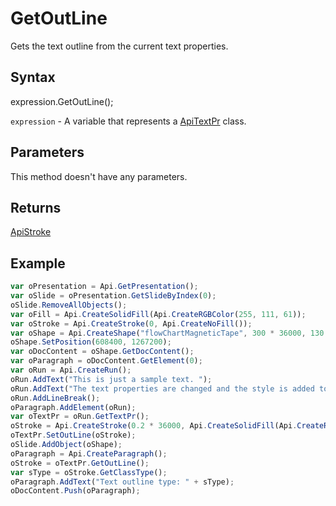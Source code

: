 # GetOutLine

Gets the text outline from the current text properties.

## Syntax

expression.GetOutLine();

`expression` - A variable that represents a [ApiTextPr](../ApiTextPr.md) class.

## Parameters

This method doesn't have any parameters.

## Returns

[ApiStroke](../../ApiStroke/ApiStroke.md)

## Example



```javascript
var oPresentation = Api.GetPresentation();
var oSlide = oPresentation.GetSlideByIndex(0);
oSlide.RemoveAllObjects();
var oFill = Api.CreateSolidFill(Api.CreateRGBColor(255, 111, 61));
var oStroke = Api.CreateStroke(0, Api.CreateNoFill());
var oShape = Api.CreateShape("flowChartMagneticTape", 300 * 36000, 130 * 36000, oFill, oStroke);
oShape.SetPosition(608400, 1267200);
var oDocContent = oShape.GetDocContent();
var oParagraph = oDocContent.GetElement(0);
var oRun = Api.CreateRun();
oRun.AddText("This is just a sample text. ");
oRun.AddText("The text properties are changed and the style is added to the paragraph. ");
oRun.AddLineBreak();
oParagraph.AddElement(oRun);
var oTextPr = oRun.GetTextPr();
oStroke = Api.CreateStroke(0.2 * 36000, Api.CreateSolidFill(Api.CreateRGBColor(51, 51, 51)));
oTextPr.SetOutLine(oStroke);
oSlide.AddObject(oShape);
oParagraph = Api.CreateParagraph();
oStroke = oTextPr.GetOutLine();
var sType = oStroke.GetClassType();
oParagraph.AddText("Text outline type: " + sType);
oDocContent.Push(oParagraph);
```
